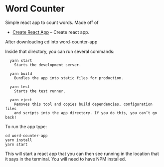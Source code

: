 # Word Counter
Simple react app to count words. Made off of 

* [Create React App](https://github.com/facebook/create-react-app) – Create react app.

After downloading cd into word-counter-app

Inside that directory, you can run several commands:
```
  yarn start
    Starts the development server.

  yarn build
    Bundles the app into static files for production.

  yarn test
    Starts the test runner.

  yarn eject
    Removes this tool and copies build dependencies, configuration files
    and scripts into the app directory. If you do this, you can’t go back!
```
To run the app type:

```
cd word-counter-app
yarn install
yarn start
```
This will start a react app that you can then see running in the location that it says in the terminal. 
You will need to have NPM installed.
